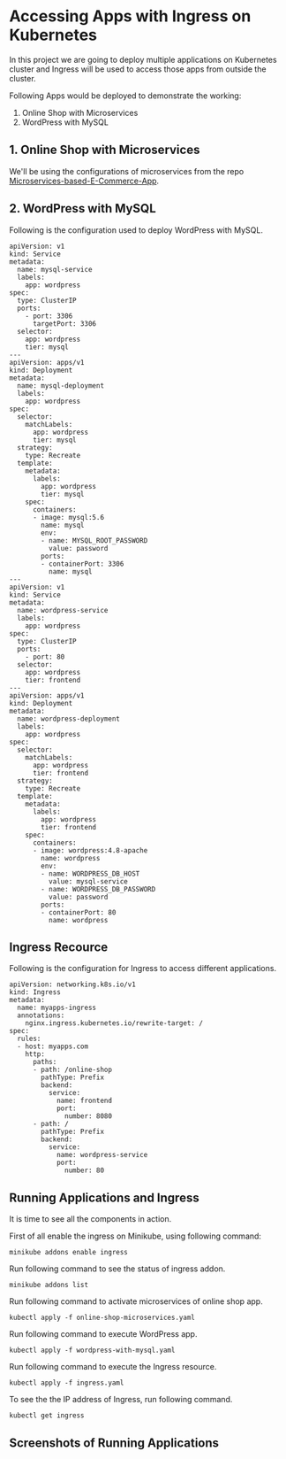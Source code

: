 # Accessing Apps with Ingress on Kubernetes

In this project we are going to deploy multiple applications on Kubernetes cluster and Ingress will be used to access those apps from outside the cluster. 

Following Apps would be deployed to demonstrate the working:
1. Online Shop with Microservices
2. WordPress with MySQL

## 1. Online Shop with Microservices
We'll be using the configurations of microservices from the repo [Microservices-based-E-Commerce-App](https://github.com/asadhanif3188/Microservices-based-E-Commerce-App). 

## 2. WordPress with MySQL
Following is the configuration used to deploy WordPress with MySQL. 

```
apiVersion: v1
kind: Service
metadata:
  name: mysql-service
  labels:
    app: wordpress
spec:
  type: ClusterIP
  ports:
    - port: 3306
      targetPort: 3306
  selector:
    app: wordpress
    tier: mysql
---
apiVersion: apps/v1
kind: Deployment
metadata:
  name: mysql-deployment
  labels:
    app: wordpress
spec:
  selector:
    matchLabels:
      app: wordpress
      tier: mysql
  strategy:
    type: Recreate
  template:
    metadata:
      labels:
        app: wordpress
        tier: mysql
    spec:
      containers:
      - image: mysql:5.6
        name: mysql
        env:
        - name: MYSQL_ROOT_PASSWORD
          value: password
        ports:
        - containerPort: 3306
          name: mysql
---
apiVersion: v1
kind: Service
metadata:
  name: wordpress-service
  labels:
    app: wordpress
spec:
  type: ClusterIP
  ports:
    - port: 80
  selector:
    app: wordpress
    tier: frontend
---
apiVersion: apps/v1
kind: Deployment
metadata:
  name: wordpress-deployment
  labels:
    app: wordpress
spec:
  selector:
    matchLabels:
      app: wordpress
      tier: frontend
  strategy:
    type: Recreate
  template:
    metadata:
      labels:
        app: wordpress
        tier: frontend
    spec:
      containers:
      - image: wordpress:4.8-apache
        name: wordpress
        env:
        - name: WORDPRESS_DB_HOST
          value: mysql-service
        - name: WORDPRESS_DB_PASSWORD
          value: password
        ports:
        - containerPort: 80
          name: wordpress
```

## Ingress Recource
Following is the configuration for Ingress to access different applications.

```
apiVersion: networking.k8s.io/v1
kind: Ingress
metadata:
  name: myapps-ingress
  annotations:
    nginx.ingress.kubernetes.io/rewrite-target: /
spec:
  rules:
  - host: myapps.com
    http:
      paths:
      - path: /online-shop
        pathType: Prefix
        backend:
          service:
            name: frontend
            port:
              number: 8080
      - path: /
        pathType: Prefix
        backend:
          service:
            name: wordpress-service
            port:
              number: 80
```

## Running Applications and Ingress
It is time to see all the components in action. 

First of all enable the ingress on Minikube, using following command: 

`minikube addons enable ingress`

Run following command to see the status of ingress addon. 

`minikube addons list`

Run following command to activate microservices of online shop app. 

`kubectl apply -f online-shop-microservices.yaml`

Run following command to execute WordPress app. 

`kubectl apply -f wordpress-with-mysql.yaml`

Run following command to execute the Ingress resource. 

`kubectl apply -f ingress.yaml`

To see the the IP address of Ingress, run following command. 

`kubectl get ingress`

## Screenshots of Running Applications 

